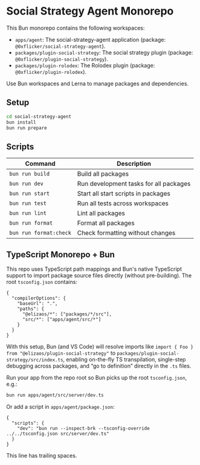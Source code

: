 # Social Strategy Agent Monorepo

This Bun monorepo contains the following workspaces:

- `apps/agent`: The social-strategy-agent application (package: `@0xflicker/social-strategy-agent`).
- `packages/plugin-social-strategy`: The social strategy plugin (package: `@0xflicker/plugin-social-strategy`).
- `packages/plugin-rolodex`: The Rolodex plugin (package: `@0xflicker/plugin-rolodex`).

Use Bun workspaces and Lerna to manage packages and dependencies.

## Setup

```bash
cd social-strategy-agent
bun install
bun run prepare
```

## Scripts

| Command          | Description                            |
| ---------------- | -------------------------------------- |
| `bun run build`  | Build all packages                     |
| `bun run dev`    | Run development tasks for all packages |
| `bun run start`  | Start all start scripts in packages    |
| `bun run test`   | Run all tests across workspaces        |
| `bun run lint`   | Lint all packages                      |
| `bun run format` | Format all packages                    |
| `bun run format:check` | Check formatting without changes   |

## TypeScript Monorepo + Bun

This repo uses TypeScript path mappings and Bun's native TypeScript support to import package
source files directly (without pre-building). The root `tsconfig.json` contains:

```jsonc
{
  "compilerOptions": {
    "baseUrl": ".",
    "paths": {
      "@elizaos/*": ["packages/*/src"],
      "src/*": ["apps/agent/src/*"]
    }
  }
}
```

With this setup, Bun (and VS Code) will resolve imports like
`import { Foo } from "@elizaos/plugin-social-strategy"`
to `packages/plugin-social-strategy/src/index.ts`, enabling on-the-fly TS transpilation,
single-step debugging across packages, and “go to definition” directly in the `.ts` files.

Run your app from the repo root so Bun picks up the root `tsconfig.json`, e.g.:

```bash
bun run apps/agent/src/server/dev.ts
```

Or add a script in `apps/agent/package.json`:

```jsonc
{
  "scripts": {
    "dev": "bun run --inspect-brk --tsconfig-override ../../tsconfig.json src/server/dev.ts"
  }
}
```
This line has trailing spaces.   
